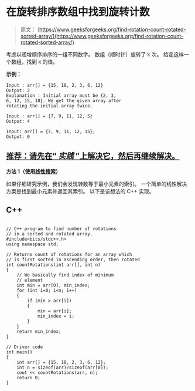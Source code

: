 # 在旋转排序数组中找到旋转计数

> 原文： [https://www.geeksforgeeks.org/find-rotation-count-rotated-sorted-array/](https://www.geeksforgeeks.org/find-rotation-count-rotated-sorted-array/)

考虑以递增顺序排序的一组不同数字。 数组（顺时针）旋转了 k 次。 给定这样一个数组，找到 k 的值。

**示例：**

```
Input : arr[] = {15, 18, 2, 3, 6, 12}
Output: 2
Explanation : Initial array must be {2, 3,
6, 12, 15, 18}. We get the given array after 
rotating the initial array twice.

Input : arr[] = {7, 9, 11, 12, 5}
Output: 4

Input: arr[] = {7, 9, 11, 12, 15};
Output: 0

```

## [推荐：请先在“ ***<u>实践</u>*** ”上解决它，然后再继续解决。](https://practice.geeksforgeeks.org/problems/rotation/0)

**方法 1（使用[线性搜索](http://quiz.geeksforgeeks.org/linear-search/)）**

如果仔细研究示例，我们会发现转数等于最小元素的索引。 一个简单的线性解决方案是找到最小元素并返回其索引。 以下是该想法的 C++ 实现。

## C++ 

```

// C++ program to find number of rotations 
// in a sorted and rotated array. 
#include<bits/stdc++.h> 
using namespace std; 

// Returns count of rotations for an array which 
// is first sorted in ascending order, then rotated 
int countRotations(int arr[], int n) 
{ 
    // We basically find index of minimum 
    // element 
    int min = arr[0], min_index; 
    for (int i=0; i<n; i++) 
    { 
        if (min > arr[i]) 
        { 
            min = arr[i]; 
            min_index = i; 
        } 
    } 
    return min_index; 
} 

// Driver code 
int main() 
{ 
    int arr[] = {15, 18, 2, 3, 6, 12}; 
    int n = sizeof(arr)/sizeof(arr[0]); 
    cout << countRotations(arr, n); 
    return 0; 
} 

```